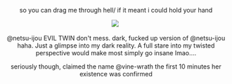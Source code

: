 <p align="center"> so you can drag me through hell/ if it meant i could hold your hand </p>
<p align="center">

<p align="center">
<img src="https://komarev.com/ghpvc/?username=netsu-ijou&color=blue"
</p>
‌
<p align="center">
@netsu-ijou EVIL TWIN don't mess. dark, fucked up version of @netsu-ijou haha. Just a glimpse into my dark reality. A full stare into my twisted perspective would make most simply go insane Imao....
</p>
<p align="center">
seriously though, claimed the name @vine-wrath the first 10 minutes her existence was confirmed
</p>
